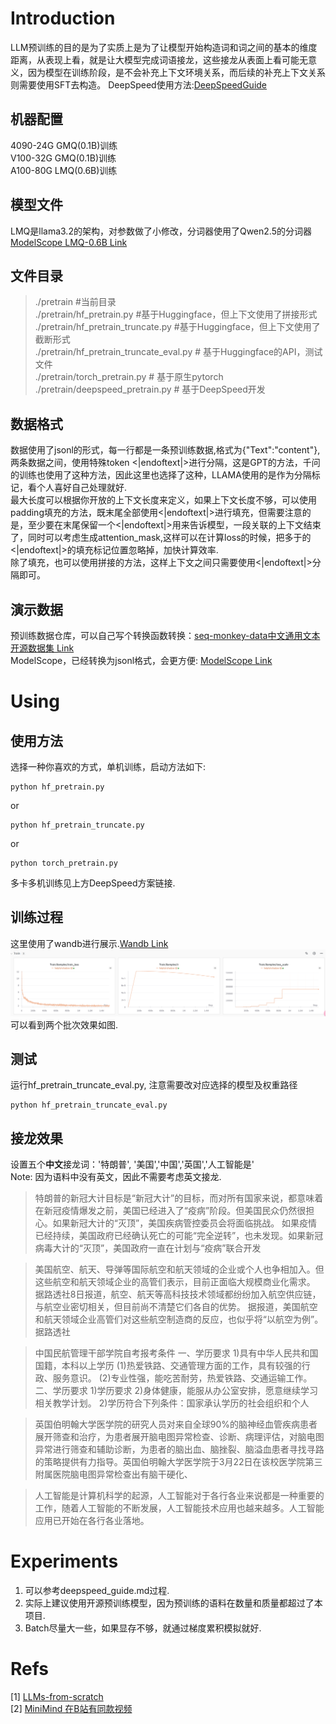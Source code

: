 # Introduction
LLM预训练的目的是为了实质上是为了让模型开始构造词和词之间的基本的维度距离，从表现上看，就是让大模型完成词语接龙，这些接龙从表面上看可能无意义，因为模型在训练阶段，是不会补充上下文环境关系，而后续的补充上下文关系则需要使用SFT去构造。
DeepSpeed使用方法:[DeepSpeedGuide](deepspeed_guide.md)

## 机器配置
4090-24G GMQ(0.1B)训练<br>
V100-32G GMQ(0.1B)训练<br>
A100-80G LMQ(0.6B)训练<br>

## 模型文件
LMQ是llama3.2的架构，对参数做了小修改，分词器使用了Qwen2.5的分词器 [ModelScope LMQ-0.6B Link](https://modelscope.cn/models/hogenzhu/LMQ-0.5B/summary)<br>

## 文件目录
> ./pretrain                        #当前目录<br>
> ./pretrain/hf_pretrain.py         #基于Huggingface，但上下文使用了拼接形式<br>
> ./pretrain/hf_pretrain_truncate.py    #基于Huggingface，但上下文使用了截断形式 <br>
> ./pretrain/hf_pretrain_truncate_eval.py # 基于Huggingface的API，测试文件<br>
> ./pretrain/torch_pretrain.py  # 基于原生pytorch <br>
> ./pretrain/deepspeed_pretrain.py # 基于DeepSpeed开发

## 数据格式
数据使用了jsonl的形式，每一行都是一条预训练数据,格式为{"Text":"content"}, 两条数据之间，使用特殊token <|endoftext|>进行分隔，这是GPT的方法，千问的训练也使用了这种方法，因此这里也选择了这种，LLAMA使用的是<s></s>作为分隔标记，看个人喜好自己处理就好.<br>
最大长度可以根据你开放的上下文长度来定义，如果上下文长度不够，可以使用padding填充的方法，既末尾全部使用<|endoftext|>进行填充，但需要注意的是，至少要在末尾保留一个<|endoftext|>用来告诉模型，一段关联的上下文结束了，同时可以考虑生成attention_mask,这样可以在计算loss的时候，把多于的<|endoftext|>的填充标记位置忽略掉，加快计算效率.<br>
除了填充，也可以使用拼接的方法，这样上下文之间只需要使用<|endoftext|>分隔即可。

## 演示数据
预训练数据仓库，可以自己写个转换函数转换：[seq-monkey-data中文通用文本开源数据集 Link](https://github.com/mobvoi/seq-monkey-data/blob/main/docs/pretrain_open_corpus.md)<br>
ModelScope，已经转换为jsonl格式，会更方便: [ModelScope Link](https://modelscope.cn/datasets/hogenzhu/LMQ/files)<br>


# Using
## 使用方法
选择一种你喜欢的方式，单机训练，启动方法如下:
```shell
python hf_pretrain.py
```
or
```shell
python hf_pretrain_truncate.py
```
or
```shell
python torch_pretrain.py
```
多卡多机训练见上方DeepSpeed方案链接.

## 训练过程
这里使用了wandb进行展示.[Wandb Link](https://wandb.ai)
![img.png](imgs/pretrain_img.png)
可以看到两个批次效果如图.

## 测试
运行hf_pretrain_truncate_eval.py, 注意需要改对应选择的模型及权重路径
```shell
python hf_pretrain_truncate_eval.py
```

## 接龙效果
设置五个**中文**接龙词：'特朗普', '美国','中国','英国','人工智能是'<br>
Note: 因为语料中没有英文，因此不需要考虑英文接龙.
> 特朗普的新冠大计目标是“新冠大计”的目标，而对所有国家来说，都意味着在新冠疫情爆发之前，美国已经进入了“疫病”阶段。但美国民众仍然很担心。如果新冠大计的“灭顶”，美国疾病管控委员会将面临挑战。
如果疫情已经持续，美国政府已经确认死亡的可能“完全逆转”，也未发现。如果新冠病毒大计的“灭顶”，美国政府一直在计划与“疫病”联合开发

>美国航空、航天、导弹等国际航空和航天领域的企业或个人也争相加入。但这些航空和航天领域企业的高管们表示，目前正面临大规模商业化需求。
据路透社8日报道，航空、航天等高科技技术领域都纷纷加入航空供应链，与航空业密切相关，但目前尚不清楚它们各自的优势。
据报道，美国航空和航天领域企业高管们对这些航空制造商的反应，也似乎将“以航空为例”。
据路透社

> 中国民航管理干部学院自考报考条件
一、学历要求
1)具有中华人民共和国国籍，本科以上学历
(1)热爱铁路、交通管理方面的工作，具有较强的行政、服务意识。
(2)专业性强，能吃苦耐劳，热爱铁路、交通运输工作。
二、学历要求
1)学历要求
2)身体健康，能服从办公室安排，愿意继续学习相关教学计划。
2)学历符合下列条件：国家承认学历的社会组织和个人

> 英国伯明翰大学医学院的研究人员对来自全球90%的脑神经血管疾病患者展开筛查和治疗，为患者展开脑电图异常检查、诊断、病理评估，对脑电图异常进行筛查和辅助诊断，为患者的脑出血、脑挫裂、脑溢血患者寻找寻路的策略提供有力指导。英国伯明翰大学医学院于3月22日在该校医学院第三附属医院脑电图异常检查出有脑干硬化、

> 人工智能是计算机科学的起源，人工智能对于各行各业来说都是一种重要的工作，随着人工智能的不断发展，人工智能技术应用也越来越多。人工智能应用已开始在各行各业落地。

# Experiments
1. 可以参考deepspeed_guide.md过程.
2. 实际上建议使用开源预训练模型，因为预训练的语料在数量和质量都超过了本项目.
3. Batch尽量大一些，如果显存不够，就通过梯度累积模拟就好.

# Refs
[1] [LLMs-from-scratch](https://github.com/rasbt/LLMs-from-scratch)<br>
[2] [MiniMind 在B站有同款视频](https://github.com/jingyaogong/minimind/tree/master?tab=readme-ov-file)<br>
